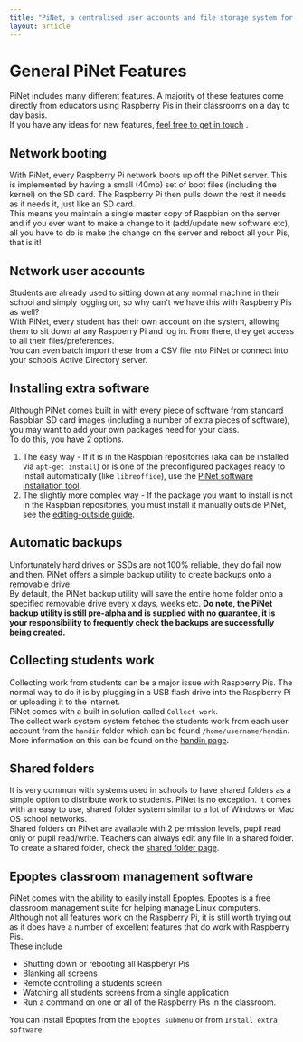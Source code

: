 ```yaml
---
title: "PiNet, a centralised user accounts and file storage system for a Raspberry Pi classroom."
layout: article
---
```


# General PiNet Features

PiNet includes many different features. A majority of these features come directly from educators using Raspberry Pis in their classrooms on a day to day basis.   
If you have any ideas for new features, [feel free to get in touch](support.html) .

## Network booting   
With PiNet, every Raspberry Pi network boots up off the PiNet server. This is implemented by having a small (40mb) set of boot files (including the kernel) on the SD card. The Raspberry Pi then pulls down the rest it needs as it needs it, just like an SD card.   
This means you maintain a single master copy of Raspbian on the server and if you ever want to make a change to it (add/update new software etc), all you have to do is make the change on the server and reboot all your Pis, that is it!   

## Network user accounts   
Students are already used to sitting down at any normal machine in their school and simply logging on, so why can't we have this with Raspberry Pis as well?   
With PiNet, every student has their own account on the system, allowing them to sit down at any Raspberry Pi and log in. From there, they get access to all their files/preferences.    
You can even batch import these from a CSV file into PiNet or connect into your schools Active Directory server.   

## Installing extra software
Although PiNet comes built in with every piece of software from standard Raspbian SD card images (including a number of extra pieces of software), you may want to add your own packages need for your class.   
To do this, you have 2 options.   
1. The easy way - If it is in the Raspbian repositories (aka can be installed via ```apt-get install```) or is one of the preconfigured packages ready to install automatically (like ```libreoffice```), use the [PiNet software installation tool](installation/installing-software.html).  
2. The slightly more complex way - If the package you want to install is not in the Raspbian repositories, you must install it manually outside PiNet, see the [editing-outside guide](http://pi-ltsp.net/advanced/editing-outsite.html).

## Automatic backups   
Unfortunately hard drives or SSDs are not 100% reliable, they do fail now and then. PiNet offers a simple backup utility to create backups onto a removable drive.   
By default, the PiNet backup utility will save the entire home folder onto a specified removable drive every x days, weeks etc.
**Do note, the PiNet backup utility is still pre-alpha and is supplied with no guarantee, it is your responsibility to frequently check the backups are successfully being created.**   

## Collecting students work
Collecting work from students can be a major issue with Raspberry Pis. The normal way to do it is by plugging in a USB flash drive into the Raspberry Pi or uploading it to the internet.   
PiNet comes with a built in solution called ```Collect work```.   
The collect work system system fetches the students work from each user account from the ```handin``` folder which can be found ```/home/username/handin```.   
More information on this can be found on the [handin page](collect-work.html).   

## Shared folders   
It is very common with systems used in schools to have shared folders as a simple option to distribute work to students. PiNet is no exception. It comes with an easy to use, shared folder system similar to a lot of Windows or Mac OS school networks.  
Shared folders on PiNet are available with 2 permission levels, pupil read only or pupil read/write. Teachers can always edit any file in a shared folder.   
To create a shared folder, check the [shared folder page](shared-folders/shared-folders.html).

## Epoptes classroom management software
PiNet comes with the ability to easily install Epoptes. Epoptes is a free classroom management suite for helping manage Linux computers.   
Although not all features work on the Raspberry Pi, it is still worth trying out as it does have a number of excellent features that do work with Raspberry Pis.   
These include
- Shutting down or rebooting all Raspberyr Pis
- Blanking all screens
- Remote controlling a students screen
- Watching all students screens from a single application
- Run a command on one or all of the Raspberry Pis in the classroom.

You can install Epoptes from the ```Epoptes submenu``` or from ```Install extra software```.
